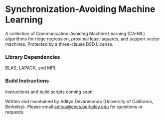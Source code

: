 # Synchronization-Avoiding Machine Learning
A collection of Communication-Avoiding Machine Learning (CA-ML) algorithms for ridge regression, proximal least-squares, and support vector machines.
Protected by a three-clause BSD License.

### Library Dependencies
BLAS, LAPACK, and MPI.

### Build Instructions
Instructions and build scripts coming soon.

Written and maintained by Aditya Devarakonda (University of California, Berkeley). Please email aditya@eecs.berkeley.edu for questions or requests.
